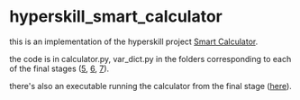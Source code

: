 # hyperskill_smart_calculator
this is an implementation of the hyperskill project [Smart Calculator](https://hyperskill.org/projects/74).  

the code is in calculator.py, var_dict.py in the folders corresponding to each of the final stages ([5](/code/stage5), [6](/code/stage6), [7](/code/stage7)).  

there's also an executable running the calculator from the final stage ([here](/dist)).

